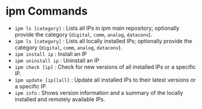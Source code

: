 # ipm Commands
- `ipm ls [category]` : Lists all IPs in ipm main repository; optionally provide the category (`digital`, `comm`, `analog`, `dataconv`).
- `ipm ls [category]` : Lists all locally installed IPs; optionally provide the category (`digital`, `comm`, `analog`, `dataconv`).
- `ipm install ip` : Install an IP
- `ipm uninstall ip` : Uninstall an IP
- `ipm check [ip]` : Check for new versions of all installed IPs or a specific IP.
- `ipm update [ip][all]` : Update all installed IPs to their latest versions or a specific IP.
- `ipm info` : Shows version information and a summary of the locally installed and remotely available IPs.
